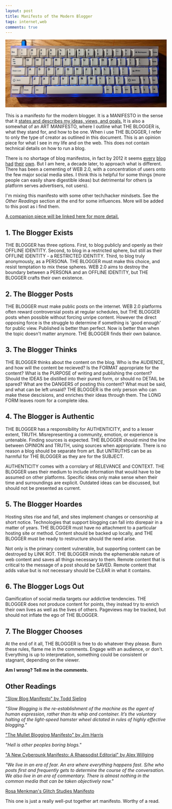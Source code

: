 ```yaml
---
layout: post
title: Manifesto of the Modern Blogger
tags: internet,web
comments: true
---
```


![image of my keyboard](../img/manifesto/1.jpg)

This is a manifesto for the modern blogger. It is a MANIFESTO in the sense that it [states and describes my ideas, views, and goals.](https://www.merriam-webster.com/dictionary/manifesto) It is also a somewhat of an ART MANIFESTO, where I outline what THE BLOGGER is, what they stand for, and how to be one. When i use THE BLOGGER, I refer to only the type of creator as outlined in this document. This is an opinion piece for what I see in my life and on the web. This does not contain technical details on how to run a blog.

There is no shortage of blog manifestos, in fact by 2012 it seems [every](http://jamesgstewart.com/blogging-manifesto/) [blog](https://www.socialmediatoday.com/content/manifesto-blogging) [had](https://chrisbrogan.com/stories/social-media/if-you-intend-to-blog-seriously/) [their](https://cbcmanifesto.blogspot.com/) [own](http://www.ocdqblog.com/home/the-mullet-blogging-manifesto.html). But I am here, a decade later, to approach what is different. There has been a cementing of WEB 2.0, with a concentration of users onto the few major social media sites. I think this is helpful for some things (more people can easily share digestible ideas) but detrimental for others (a platform serves advertisers, not users).

I'm mixing this manifesto with some other tech/hacker mindsets. See the *Other Readings* section at the end for some influences. More will be added to this post as i find them.

[A companion piece will be linked here for more detail.](https://nickmasso.com)


## 1. The Blogger Exists

THE BLOGGER has three options. First, to blog publicly and openly as their OFFLINE IDENTITY. Second, to blog in a restricted sphere, but still as their OFFLINE IDENTITY - a RESTRICTED IDENTITY. Third, to blog truly anonymously, as a PERSONA. THE BLOGGER must make this choice, and resist temptation to mix these spheres. WEB 2.0 aims to destroy the boundary between a PERSONA and an OFFLINE IDENTITY, but THE BLOGGER crafts their own existence.


## 2. The Blogger Posts

THE BLOGGER must make public posts on the internet. WEB 2.0 platforms often reward controversial posts at regular schedules, but THE BLOGGER posts when possible without forcing unripe content. However the direct opposing force is the struggle to determine if something is 'good enough' for public view. Published is better than perfect. Now is better than when the topic doesn't matter anymore. THE BLOGGER finds their own balance. 


## 3. The Blogger Thinks

THE BLOGGER thinks about the content on the blog. Who is the AUDIENCE, and how will the content be recieved? Is the FORMAT appropriate for the content? What is the PURPOSE of writing and publishing the content? Should the IDEAS be distilled into their purest form, or should no DETAIL be spared? What are the DANGERS of posting this content? What must be said, and what can be left unsaid? THE BLOGGER is the only person who can make these descisions, and enriches their ideas through them. The LONG FORM leaves room for a complete idea.


## 4. The Blogger is Authentic

THE BLOGGER has a responsibility for AUTHENTICITY, and to a lesser extent, TRUTH. Misrepresenting a community, emotion, or experience is untenable. Finding sources is expected. THE BLOGGER should mind the line between OPINION and TRUTH, using sources when appropriate. There is no reason a blog should be separate from art. But UNTRUTHS can be as harmful for THE BLOGGER as they are for the SUBJECT.

AUTHENTICITY comes with a corrolary of RELEVANCE and CONTEXT. THE BLOGGER uses their medium to include information that would have to be assumed on other platforms. Specific ideas only make sense when their time and surroundings are explicit. Outdated ideas can be discussed, but should not be presented as current.


## 5. The Blogger Hoardes

Hosting sites rise and fall, and sites implement changes or censorship at short notice. Technologies that support blogging can fall into disrepair in a matter of years. THE BLOGGER must have no attachment to a particular hosting site or method. Content should be backed up locally, and THE BLOGGER must be ready to restructure should the need arise.

Not only is the primary content vulnerable, but supporting content can be destroyed by LINK ROT. THE BLOGGER minds the ephemerable nature of web content and saves all things necessary to them. Remote content that is critical to the message of a post should be SAVED. Remote content that adds value but is not necessary should be CLEAR in what it contains.


## 6. The Blogger Logs Out

Gamification of social media targets our addictive tendencies. THE BLOGGER does not produce content for points, they instead try to enrich their own lives as well as the lives of others. Pageviews may be tracked, but should not inflate the ego of THE BLOGGER. 


## 7. The Blogger Chooses

At the end of it all, THE BLOGGER is free to do whatever they please. Burn these rules, flame me in the comments. Engage with an audience, or don't. Everything is up to interpretation, something could be consistent or stagnant, depending on the viewer. 


**Am I wrong? Tell me in the comments.**


## Other Readings

["Slow Blog Manifesto" by Todd Sieling](https://www.digitalmanifesto.net/manifestos/11/)

*"Slow Blogging is the re-establishment of the machine as the agent of human expression, rather than its whip and container. It’s the voluntary halting of the light-speed hamster wheel dictated in rules of highly effective blogging."*

["The Mullet Blogging Manifesto" by Jim Harris](http://www.ocdqblog.com/home/the-mullet-blogging-manifesto.html)

*"Hell is other peoples boring blogs."*

["A New Cyberpunk Manifesto: A Rhapsodist Editorial" by Alex Willging](https://www.digitalmanifesto.net/manifestos/168/)

*"We live in an era of fear. An era where everything happens fast. S/he who posts first and frequently gets to determine the course of the conversation. We also live in an era of commentary. There is almost nothing in the common media that can be taken objectively now."*

[Rosa Menkman's Glitch Studies Manifesto](http://amodern.net/wp-content/uploads/2016/05/2010_Original_Rosa-Menkman-Glitch-Studies-Manifesto.pdf)

This one is just a really well-put together art manifesto. Worthy of a read.